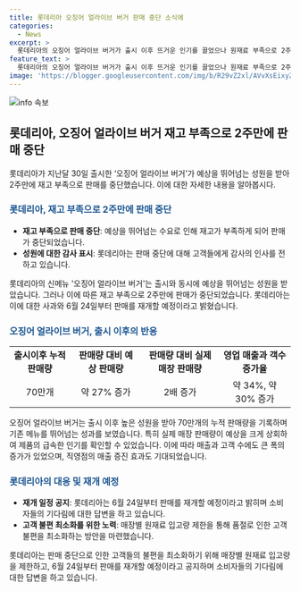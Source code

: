 ```yaml
---
title: 롯데리아 오징어 얼라이브 버거 판매 중단 소식에
categories:
  - News
excerpt: >
  롯데리아의 오징어 얼라이브 버거가 출시 이후 뜨거운 인기를 끌었으나 원재료 부족으로 2주 만에 판매 중단되었다. 출시 당일 예상 판매량을 능가하는 성과를 거둬 대형 프랜차이즈 중 가장 빠른 성과를 이루기도 했다. 6월 24일 판매 재개를 앞두고 롯데리아는 매장별 품절 상황으로 인한 고객 불편을 최소화하기 위해 조치를 취하기로 결정했다.
feature_text: >
  롯데리아의 오징어 얼라이브 버거가 출시 이후 뜨거운 인기를 끌었으나 원재료 부족으로 2주 만에 판매 중단되었다. 출시 당일 예상 판매량을 능가하는 성과를 거둬 대형 프랜차이즈 중 가장 빠른 성과를 이루기도 했다. 6월 24일 판매 재개를 앞두고 롯데리아는 매장별 품절 상황으로 인한 고객 불편을 최소화하기 위해 조치를 취하기로 결정했다.
image: 'https://blogger.googleusercontent.com/img/b/R29vZ2xl/AVvXsEixyZcFfHzMRdzZMjFBmAUKJYCLCGyLL1o632UiGVXcaFdKo_bkvkuCioo0uUKlGfBVcT3P84aROyZIXSBEx3Aw5nCQ3pTgDom1WDC4m8eifvWiAmWEEVb4x6G_l8C0QH225ldMjyaFvpxGEBGNO37VmDTDMHGhJPq73UglMfDca1-0aw/s1600/blogspot.png'
---
```


<p><img src="https://blogger.googleusercontent.com/img/b/R29vZ2xl/AVvXsEixyZcFfHzMRdzZMjFBmAUKJYCLCGyLL1o632UiGVXcaFdKo_bkvkuCioo0uUKlGfBVcT3P84aROyZIXSBEx3Aw5nCQ3pTgDom1WDC4m8eifvWiAmWEEVb4x6G_l8C0QH225ldMjyaFvpxGEBGNO37VmDTDMHGhJPq73UglMfDca1-0aw/s1600/blogspot.png" alt="info 속보" /></p>

<h2 data-ke-size="size26">롯데리아, 오징어 얼라이브 버거 재고 부족으로 2주만에 판매 중단</h2>

<p data-ke-size="size16">롯데리아가 지난달 30일 출시한 ‘오징어 얼라이브 버거’가 예상을 뛰어넘는 성원을 받아 2주만에 재고 부족으로 판매를 중단했습니다. 이에 대한 자세한 내용을 알아봅시다.</p>

<h3><b><span style="color: #1a5490;">롯데리아, 재고 부족으로 2주만에 판매 중단</span></b></h3>

<ul>
    <li><b>재고 부족으로 판매 중단</b>: 예상을 뛰어넘는 수요로 인해 재고가 부족하게 되어 판매가 중단되었습니다.</li>
    <li><b>성원에 대한 감사 표시</b>: 롯데리아는 판매 중단에 대해 고객들에게 감사의 인사를 전하고 있습니다.</li>
</ul>

<p data-ke-size="size16">롯데리아의 신메뉴 '오징어 얼라이브 버거'는 출시와 동시에 예상을 뛰어넘는 성원을 받았습니다. 그러나 이에 따른 재고 부족으로 2주만에 판매가 중단되었습니다. 롯데리아는 이에 대한 사과와 6월 24일부터 판매를 재개할 예정이라고 밝혔습니다.</p>

<h3><b><span style="color: #1a5490;">오징어 얼라이브 버거, 출시 이후의 반응</span></b></h3>

<table>
    <tr>
        <td style="text-align: center; height: 17px;"><b>출시이후 누적 판매량</b></td>
        <td style="text-align: center; height: 17px;"><b>판매량 대비 예상 판매량</b></td>
        <td style="text-align: center; height: 17px;"><b>판매량 대비 실제 매장 판매량</b></td>
        <td style="text-align: center; height: 17px;"><b>영업 매출과 객수 증가율</b></td>
    </tr>
    <tr>
        <td style="text-align: center; height: 17px;">70만개</td>
        <td style="text-align: center; height: 17px;">약 27% 증가</td>
        <td style="text-align: center; height: 17px;">2배 증가</td>
        <td style="text-align: center; height: 17px;">약 34%, 약 30% 증가</td>
    </tr>
</table>

<p data-ke-size="size16">오징어 얼라이브 버거는 출시 이후 높은 성원을 받아 70만개의 누적 판매량을 기록하며 기존 메뉴를 뛰어넘는 성과를 보였습니다. 특히 실제 매장 판매량이 예상을 크게 상회하여 제품의 급속한 인기를 확인할 수 있었습니다. 이에 따라 매출과 고객 수에도 큰 폭의 증가가 있었으며, 직영점의 매출 증진 효과도 기대되었습니다.</p>

<h3><b><span style="color: #1a5490;">롯데리아의 대응 및 재개 예정</span></b></h3>

<ul>
    <li><b>재개 일정 공지</b>: 롯데리아는 6월 24일부터 판매를 재개할 예정이라고 밝히며 소비자들의 기다림에 대한 답변을 하고 있습니다.</li>
    <li><b>고객 불편 최소화를 위한 노력</b>: 매장별 원재료 입고량 제한을 통해 품절로 인한 고객 불편을 최소화하는 방안을 마련했습니다.</li>
</ul>

<p data-ke-size="size16">롯데리아는 판매 중단으로 인한 고객들의 불편을 최소화하기 위해 매장별 원재료 입고량을 제한하고, 6월 24일부터 판매를 재개할 예정이라고 공지하며 소비자들의 기다림에 대한 답변을 하고 있습니다.</p>

